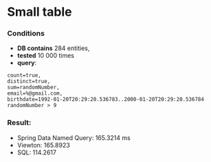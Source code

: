 # Small table
### Conditions
- **DB contains** 284 entities,
- **tested** 10 000 times
- **query**: 
```
count=true,
distinct=true,
sum=randomNumber,
email=%@gmail.com,
birthdate=1992-01-20T20:29:20.536783..2000-01-20T20:29:20.536784
randomNumber > 9
```

### Result:

- Spring Data Named Query: 165.3214 ms
- Viewton: 165.8923
- SQL: 114.2617